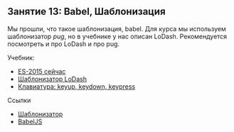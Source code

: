## Занятие 13: Babel, Шаблонизация ##

Мы прошли, что такое шаблонизация, babel. Для курса мы используем
шаблонизатор *pug*, но в учебнике у нас описан LoDash. Рекомендуется
посмотреть и про LoDash и про pug.

Учебник:
- [ES-2015 сейчас](http://learn.javascript.ru/es-modern-usage)
- [Шаблонизатор LoDash](http://learn.javascript.ru/template-lodash)
- [Клавиатура: keyup, keydown, keypress]()

Ссылки
- [Шаблонизатор](https://pugjs.org/api/getting-started.html)
- [BabelJS](https://babeljs.io/docs/en)
